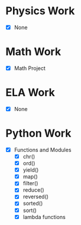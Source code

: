 # Physics Work
- [x] None
# Math Work
- [x] Math Project
# ELA Work
- [x] None
# Python Work
- [x] Functions and Modules
	- [x] chr()
	- [x] ord()
	- [x] yield()
	- [x] map() 
	- [x] filter() 
	- [x] reduce() 
	- [x] reversed() 
	- [x] sorted() 
	- [x] sort()
	- [x] lambda functions